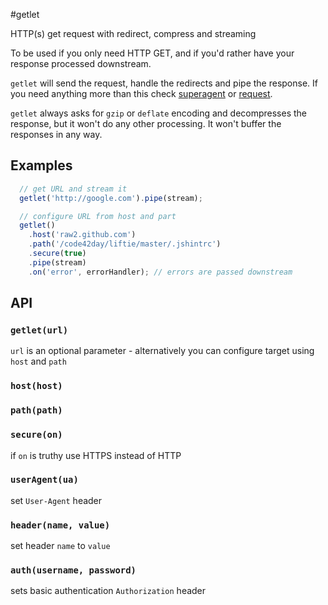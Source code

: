 #getlet

HTTP(s) get request with redirect, compress and streaming

To be used if you only need HTTP GET, and if you'd rather have your response processed downstream.

`getlet` will send the request, handle the redirects and pipe the response.
If you need anything more than this check [superagent] or [request].

`getlet` always asks for `gzip` or `deflate` encoding and decompresses the response,
but it won't do any other processing. It won't buffer the responses in any way.

## Examples

```javascript
  // get URL and stream it
  getlet('http://google.com').pipe(stream);

  // configure URL from host and part
  getlet()
    .host('raw2.github.com')
    .path('/code42day/liftie/master/.jshintrc')
    .secure(true)
    .pipe(stream)
    .on('error', errorHandler); // errors are passed downstream
```

## API


### `getlet(url)`

`url` is an optional parameter - alternatively you can configure target using `host` and `path`

### `host(host)`

### `path(path)`

### `secure(on)`

if `on` is truthy use HTTPS instead of HTTP

### `userAgent(ua)`

set `User-Agent` header

### `header(name, value)`

set header `name` to `value`

### `auth(username, password)`

sets basic authentication `Authorization` header

[request]: https://github.com/mikeal/request
[superagent]: http://visionmedia.github.io/superagent/